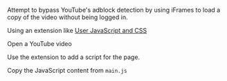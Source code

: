 Attempt to bypass YouTube's adblock detection by using iFrames to load a copy of the video without being logged in.


Using an extension like [User JavaScript and CSS](https://chromewebstore.google.com/detail/user-javascript-and-css/nbhcbdghjpllgmfilhnhkllmkecfmpld)

Open a YouTube video

Use the extension to add a script for the page.

Copy the JavaScript content from `main.js`

